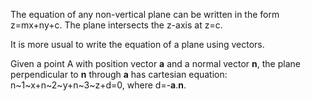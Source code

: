 The equation of any non-vertical plane can be written in the form
z=mx+ny+c. The plane intersects the z-axis at z=c.

It is more usual to write the equation of a plane using vectors.

Given a point A with position vector **a** and a normal vector **n**,
the plane perpendicular to **n** through **a** has cartesian equation:
n~1~x+n~2~y+n~3~z+d=0, where d=-**a**.**n**.
